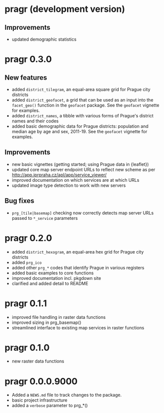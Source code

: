 # pragr (development version)

## Improvements

* updated demographic statistics

# pragr 0.3.0

## New features

* added `district_tilegram`, an equal-area square grid for Prague city districts 
* added `district_geofacet`, a grid that can be used as an input into the `facet_geo()` 
function in the `geofacet` package. See the `geofacet` vignette for examples.
* added `district_names`, a tibble with various forms of Prague's district names and their codes
* added basic demographic data for Prague districts: population and median age by age and sex, 2011-19. See the `geofacet` vignette for examples.

## Improvements

* new basic vignettes (getting started; using Prague data in {leaflet})
* updated core map server endpoint URLs to reflect new scheme as per http://app.iprpraha.cz/apl/app/service_viewer/
* improved documentation on which services are at which URLs
* updated image type detection to work with new servers

## Bug fixes

* `prg_[tile|basemap]` checking now correctly detects map server URLs passed to `*_service` parameters

# pragr 0.2.0

* added `district_hexogram`, an equal-area hex grid for Prague city districts 
* added `prg_ico`
* added other `prg_*` codes that identify Prague in various registers
* added basic examples to core functions
* improved documentation incl. pkgdown site
* clarified and added detail to README

# pragr 0.1.1

* improved file handling in raster data functions
* improved sizing in prg_basemap()
* streamlined interface to existing map services in raster functions

# pragr 0.1.0

* new raster data functions

# pragr 0.0.0.9000

* Added a `NEWS.md` file to track changes to the package.
* basic project infrastructure
* added a `verbose` parameter to prg_*()

